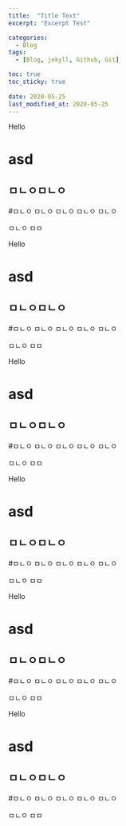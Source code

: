 ```yaml
---
title:  "Title Text"
excerpt: "Excerpt Test"

categories:
  - Blog
tags:
  - [Blog, jekyll, Github, Git]

toc: true
toc_sticky: true
 
date: 2020-05-25
last_modified_at: 2020-05-25
---
```

Hello
# asd
## ㅁㄴㅇㅁㄴㅇ
#ㅁㄴㅇ
ㅁㄴㅇ
ㅁㄴㅇ
ㅁㄴㅇ
ㅁㄴㅇ

ㅁㄴㅇ
ㅁㅁ


Hello
# asd
## ㅁㄴㅇㅁㄴㅇ
#ㅁㄴㅇ
ㅁㄴㅇ
ㅁㄴㅇ
ㅁㄴㅇ
ㅁㄴㅇ

ㅁㄴㅇ
ㅁㅁ



Hello
# asd
## ㅁㄴㅇㅁㄴㅇ
#ㅁㄴㅇ
ㅁㄴㅇ
ㅁㄴㅇ
ㅁㄴㅇ
ㅁㄴㅇ

ㅁㄴㅇ
ㅁㅁ



Hello
# asd
## ㅁㄴㅇㅁㄴㅇ
#ㅁㄴㅇ
ㅁㄴㅇ
ㅁㄴㅇ
ㅁㄴㅇ
ㅁㄴㅇ

ㅁㄴㅇ
ㅁㅁ



Hello
# asd
## ㅁㄴㅇㅁㄴㅇ
#ㅁㄴㅇ
ㅁㄴㅇ
ㅁㄴㅇ
ㅁㄴㅇ
ㅁㄴㅇ

ㅁㄴㅇ
ㅁㅁ



Hello
# asd
## ㅁㄴㅇㅁㄴㅇ
#ㅁㄴㅇ
ㅁㄴㅇ
ㅁㄴㅇ
ㅁㄴㅇ
ㅁㄴㅇ

ㅁㄴㅇ
ㅁㅁ



